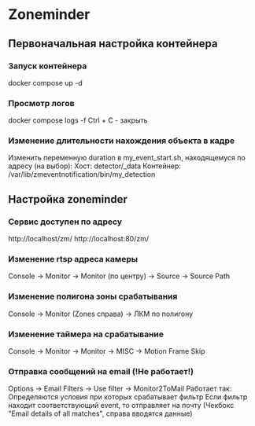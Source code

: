 # Zoneminder

## Первоначальная настройка контейнера

### Запуск контейнера
docker compose up -d

### Просмотр логов
docker compose logs -f
Ctrl + C - закрыть

### Изменение длительности нахождения объекта в кадре
Изменить переменную duration в my_event_start.sh, находящемуся по адресу (на выбор):
Хост: detector/_data
Контейнер: /var/lib/zmeventnotification/bin/my_detection


## Настройка zoneminder

### Сервис доступен по адресу
http://localhost/zm/
http://localhost:80/zm/

### Изменение rtsp адреса камеры
Console -> Monitor -> Monitor (по центру) -> Source -> Source Path	

### Изменение полигона зоны срабатывания
Console -> Monitor (Zones справа) -> ЛКМ по полигону

### Изменение таймера на срабатывание
Console -> Monitor -> Monitor -> MISC -> Motion Frame Skip

### Отправка сообщений на email (!Не работает!)
Options -> Email
Filters -> Use filter -> Monitor2ToMail
Работает так:
Определяются условия при которых срабатывает фильтр
Если фильтр находит соответствующий event, то отправляет на почту
(Чекбокс "Email details of all matches", справа вводятся данные)